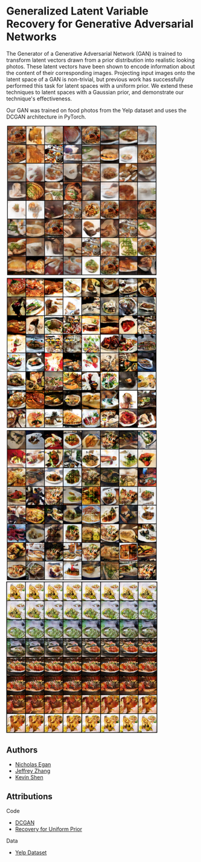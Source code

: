 # Generalized Latent Variable Recovery for Generative Adversarial Networks
The Generator of a Generative Adversarial Network (GAN) is trained to transform latent vectors drawn from a prior distribution into realistic looking photos.  These latent vectors have been shown to encode information about the content of their corresponding images.  Projecting input images onto the latent space of a GAN is non-trivial,  but  previous  work  has  successfully  performed  this  task  for  latent  spaces  with  a  uniform prior.  We extend these techniques to latent spaces  with a  Gaussian  prior,  and  demonstrate our technique's effectiveness.  

Our GAN was trained on food photos from the Yelp dataset and uses the DCGAN architecture in PyTorch.

<img src="samples/gan-long.png" width="400" /><img src="samples/gan-ps.png" width="400" />
<img src="samples/gan-soft.png" width="400" /><img src="samples/latent-walk.png" width="400" />

## Authors
- [Nicholas Egan](http://nicholasegan.me)
- [Jeffrey Zhang](https://github.com/jzhang12)
- [Kevin Shen](https://github.com/kevinshen11)

## Attributions
Code
- [DCGAN](https://github.com/pytorch/examples/tree/master/dcgan)
- [Recovery for Uniform Prior](https://github.com/yxlao/pytorch-reverse-gan)

Data
- [Yelp Dataset](https://www.yelp.com/dataset)
